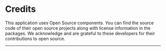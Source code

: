 # Credits
This application uses Open Source components. You can find the source code of their open source projects along with license information in the packages. We acknowledge and are grateful to these developers for their contributions to open source.

-------------------------------------------------------------------------------
